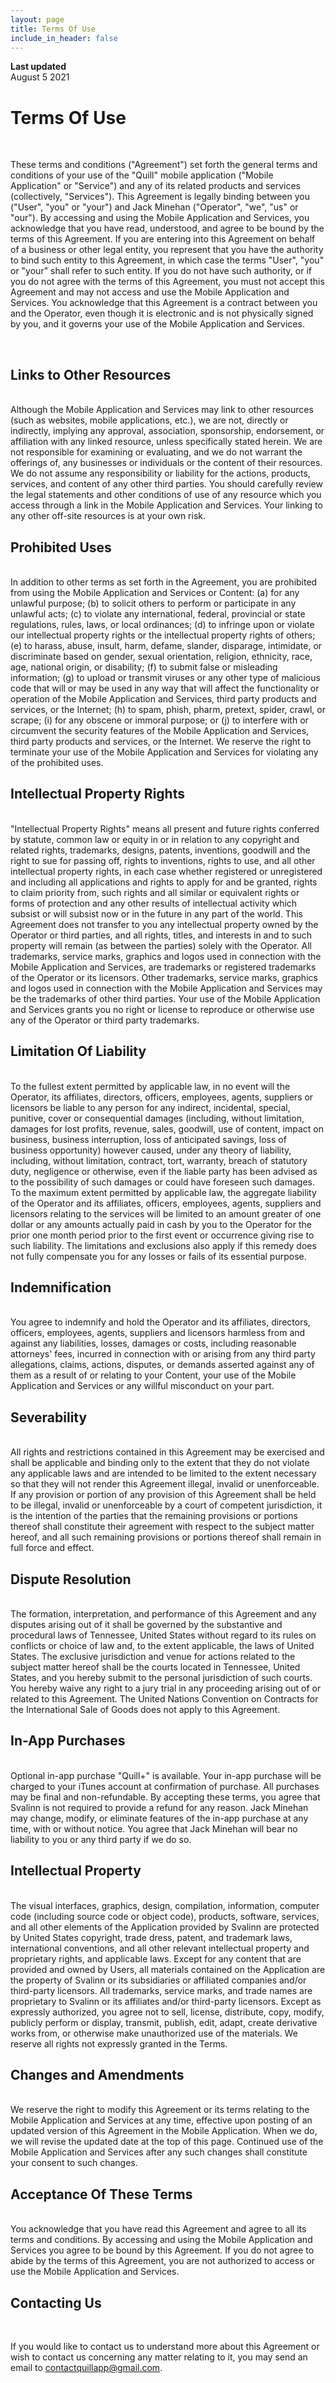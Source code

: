 ```yaml
---
layout: page
title: Terms Of Use
include_in_header: false
---
```


**Last updated**  
August 5 2021

# Terms Of Use
<br>

 These terms and conditions ("Agreement") set forth the general terms and conditions of your use of the "Quill" mobile application ("Mobile Application" or "Service") and any of its related products and services (collectively, "Services"). This Agreement is legally binding between you ("User", "you" or "your") and Jack Minehan ("Operator", "we", "us" or "our"). By accessing and using the Mobile Application and Services, you acknowledge that you have read, understood, and agree to be bound by the terms of this Agreement. If you are entering into this Agreement on behalf of a business or other legal entity, you represent that you have the authority to bind such entity to this Agreement, in which case the terms "User", "you" or "your" shall refer to such entity. If you do not have such authority, or if you do not agree with the terms of this Agreement, you must not accept this Agreement and may not access and use the Mobile Application and Services. You acknowledge that this Agreement is a contract between you and the Operator, even though it is electronic and is not physically signed by you, and it governs your use of the Mobile Application and Services.

 <br>

## Links to Other Resources
<br>
Although the Mobile Application and Services may link to other resources (such as websites, mobile applications, etc.), we are not, directly or indirectly, implying any approval, association, sponsorship, endorsement, or affiliation with any linked resource, unless specifically stated herein. We are not responsible for examining or evaluating, and we do not warrant the offerings of, any businesses or individuals or the content of their resources. We do not assume any responsibility or liability for the actions, products, services, and content of any other third parties. You should carefully review the legal statements and other conditions of use of any resource which you access through a link in the Mobile Application and Services. Your linking to any other off-site resources is at your own risk.

<br>

## Prohibited Uses
<br>
In addition to other terms as set forth in the Agreement, you are prohibited from using the Mobile Application and Services or Content: (a) for any unlawful purpose; (b) to solicit others to perform or participate in any unlawful acts; (c) to violate any international, federal, provincial or state regulations, rules, laws, or local ordinances; (d) to infringe upon or violate our intellectual property rights or the intellectual property rights of others; (e) to harass, abuse, insult, harm, defame, slander, disparage, intimidate, or discriminate based on gender, sexual orientation, religion, ethnicity, race, age, national origin, or disability; (f) to submit false or misleading information; (g) to upload or transmit viruses or any other type of malicious code that will or may be used in any way that will affect the functionality or operation of the Mobile Application and Services, third party products and services, or the Internet; (h) to spam, phish, pharm, pretext, spider, crawl, or scrape; (i) for any obscene or immoral purpose; or (j) to interfere with or circumvent the security features of the Mobile Application and Services, third party products and services, or the Internet. We reserve the right to terminate your use of the Mobile Application and Services for violating any of the prohibited uses.

<br>

## Intellectual Property Rights
<br>
"Intellectual Property Rights" means all present and future rights conferred by statute, common law or equity in or in relation to any copyright and related rights, trademarks, designs, patents, inventions, goodwill and the right to sue for passing off, rights to inventions, rights to use, and all other intellectual property rights, in each case whether registered or unregistered and including all applications and rights to apply for and be granted, rights to claim priority from, such rights and all similar or equivalent rights or forms of protection and any other results of intellectual activity which subsist or will subsist now or in the future in any part of the world. This Agreement does not transfer to you any intellectual property owned by the Operator or third parties, and all rights, titles, and interests in and to such property will remain (as between the parties) solely with the Operator. All trademarks, service marks, graphics and logos used in connection with the Mobile Application and Services, are trademarks or registered trademarks of the Operator or its licensors. Other trademarks, service marks, graphics and logos used in connection with the Mobile Application and Services may be the trademarks of other third parties. Your use of the Mobile Application and Services grants you no right or license to reproduce or otherwise use any of the Operator or third party trademarks.

<br>

## Limitation Of Liability
<br>
To the fullest extent permitted by applicable law, in no event will the Operator, its affiliates, directors, officers, employees, agents, suppliers or licensors be liable to any person for any indirect, incidental, special, punitive, cover or consequential damages (including, without limitation, damages for lost profits, revenue, sales, goodwill, use of content, impact on business, business interruption, loss of anticipated savings, loss of business opportunity) however caused, under any theory of liability, including, without limitation, contract, tort, warranty, breach of statutory duty, negligence or otherwise, even if the liable party has been advised as to the possibility of such damages or could have foreseen such damages. To the maximum extent permitted by applicable law, the aggregate liability of the Operator and its affiliates, officers, employees, agents, suppliers and licensors relating to the services will be limited to an amount greater of one dollar or any amounts actually paid in cash by you to the Operator for the prior one month period prior to the first event or occurrence giving rise to such liability. The limitations and exclusions also apply if this remedy does not fully compensate you for any losses or fails of its essential purpose.

<br>

## Indemnification
<br>
You agree to indemnify and hold the Operator and its affiliates, directors, officers, employees, agents, suppliers and licensors harmless from and against any liabilities, losses, damages or costs, including reasonable attorneys' fees, incurred in connection with or arising from any third party allegations, claims, actions, disputes, or demands asserted against any of them as a result of or relating to your Content, your use of the Mobile Application and Services or any willful misconduct on your part.

<br>

## Severability
<br>
All rights and restrictions contained in this Agreement may be exercised and shall be applicable and binding only to the extent that they do not violate any applicable laws and are intended to be limited to the extent necessary so that they will not render this Agreement illegal, invalid or unenforceable. If any provision or portion of any provision of this Agreement shall be held to be illegal, invalid or unenforceable by a court of competent jurisdiction, it is the intention of the parties that the remaining provisions or portions thereof shall constitute their agreement with respect to the subject matter hereof, and all such remaining provisions or portions thereof shall remain in full force and effect.

<br>

## Dispute Resolution
<br>
The formation, interpretation, and performance of this Agreement and any disputes arising out of it shall be governed by the substantive and procedural laws of Tennessee, United States without regard to its rules on conflicts or choice of law and, to the extent applicable, the laws of United States. The exclusive jurisdiction and venue for actions related to the subject matter hereof shall be the courts located in Tennessee, United States, and you hereby submit to the personal jurisdiction of such courts. You hereby waive any right to a jury trial in any proceeding arising out of or related to this Agreement. The United Nations Convention on Contracts for the International Sale of Goods does not apply to this Agreement.

<br>

## In-App Purchases
<br>
Optional in-app purchase "Quill+" is available. Your in-app purchase will be charged to your iTunes account at confirmation of purchase. All purchases may be final and non-refundable. By accepting these terms, you agree that Svalinn is not required to provide a refund for any reason. Jack Minehan may change, modify, or eliminate features of the in-app purchase at any time, with or without notice. You agree that Jack Minehan will bear no liability to you or any third party if we do so.

<br>

## Intellectual Property
<br>
The visual interfaces, graphics, design, compilation, information, computer code (including source code or object code), products, software, services, and all other elements of the Application provided by Svalinn are protected by United States copyright, trade dress, patent, and trademark laws, international conventions, and all other relevant intellectual property and proprietary rights, and applicable laws. Except for any content that are provided and owned by Users, all materials contained on the Application are the property of Svalinn or its subsidiaries or affiliated companies and/or third-party licensors. All trademarks, service marks, and trade names are proprietary to Svalinn or its affiliates and/or third-party licensors. Except as expressly authorized, you agree not to sell, license, distribute, copy, modify, publicly perform or display, transmit, publish, edit, adapt, create derivative works from, or otherwise make unauthorized use of the materials. We reserve all rights not expressly granted in the Terms.

<br>

## Changes and Amendments
<br>
We reserve the right to modify this Agreement or its terms relating to the Mobile Application and Services at any time, effective upon posting of an updated version of this Agreement in the Mobile Application. When we do, we will revise the updated date at the top of this page. Continued use of the Mobile Application and Services after any such changes shall constitute your consent to such changes.

<br>

## Acceptance Of These Terms
<br>
You acknowledge that you have read this Agreement and agree to all its terms and conditions. By accessing and using the Mobile Application and Services you agree to be bound by this Agreement. If you do not agree to abide by the terms of this Agreement, you are not authorized to access or use the Mobile Application and Services.

<br>

## Contacting Us
<br>

If you would like to contact us to understand more about this Agreement or wish to contact us concerning any matter relating to it, you may send an email to contactquillapp@gmail.com.

<br>
